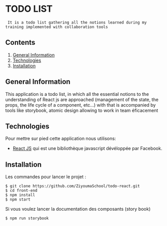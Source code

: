 # TODO LIST

     It is a todo list gathering all the notions learned during my training implemented with collaboration tools

## Contents

1. [General Information](#general-info)
2. [Technologies](#technologies)
3. [Installation](#installation)

## General Information

<a name="general-info"></a>

This application is a todo list, in which all the essential notions to the understanding of React js are approached (management of the state, the props, the life cycle of a component, etc...) with that is accompanied by tools like storybook, atomic design allowing to work in team éficacement

## Technologies

<a name="general-info"></a>
Pour mettre sur pied cette application nous utilisons:

- [React JS](https://fr.reactjs.org/) qui est une bibliothèque javascript dévéloppée par Facebook.

## Installation

Les commandes pour lancer le projet :

```
$ git clone https://github.com/ZiyoumaSchool/todo-react.git
$ cd front-end
$ npm install
$ npm start
```

Si vous voulez lancer la documentation des composants (story book)

```
$ npm run storybook
```
